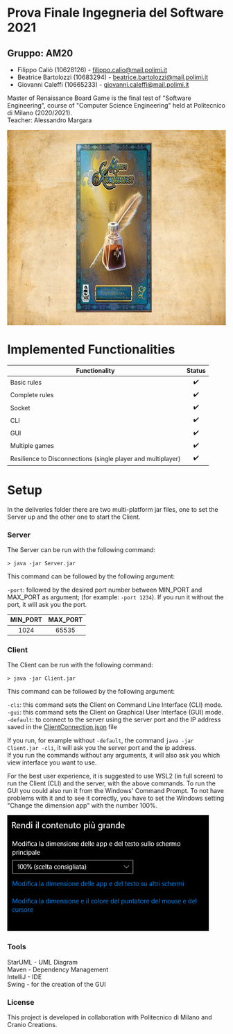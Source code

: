 # Prova Finale Ingegneria del Software 2021
## Gruppo: AM20
* Filippo Caliò (10628126) - filippo.calio@mail.polimi.it
* Beatrice Bartolozzi (10683294) - beatrice.bartolozzi@mail.polimi.it
* Giovanni Caleffi (10665233) - giovanni.caleffi@mail.polimi.it
  

Master of Renaissance Board Game is the final test of "Software Engineering", course of "Computer Science Engineering" held at Politecnico di Milano (2020/2021).\
Teacher: Alessandro Margara

<a href="url"><img src="https://github.com/fillics/ingswAM2021-calio-bartolozzi-caleffi/blob/master/src/main/resources/images/github/imageReadMe.png" align="center" height="450" width="800" ></a>


# Implemented Functionalities
| Functionality        | Status  | 
| ------------- |:-------------:| 
| Basic rules     | :heavy_check_mark: | 
| Complete rules    | :heavy_check_mark:     |
| Socket    | :heavy_check_mark:     |   
| CLI    | :heavy_check_mark:     |   
| GUI    | :heavy_check_mark:     |   
| Multiple games    | :heavy_check_mark:     |   
| Resilience to Disconnections (single player and multiplayer) | :heavy_check_mark:      |    

# Setup
In the deliveries folder there are two multi-platform jar files, one to set the Server up and the other one to start the Client.

### Server
The Server can be run with the following command:

```
> java -jar Server.jar 
```

This command can be followed by the following argument:

`-port`: followed by the desired port number between MIN_PORT and MAX_PORT as argument;
(for example: `-port 1234`). If you run it without the port, it will ask you the port.

|   MIN_PORT  | MAX_PORT |
|:--------:|:--------:|
|  1024 | 65535 |


### Client
The Client can be run with the following command:

```
> java -jar Client.jar 
```

This command can be followed by the following argument:

`-cli`: this command sets the Client on Command Line Interface (CLI) mode.\
`-gui`: this command sets the Client on Graphical User Interface (GUI) mode.\
`-default`: to connect to the server using the server port and the IP address saved in the [ClientConnection.json](https://github.com/fillics/ingswAM2021-calio-bartolozzi-caleffi/blob/master/src/main/resources/json/ClientConnection.json) file

If you run, for example without `-default`, the command `java -jar Client.jar -cli`, it will ask you the server port and the ip address.\
If you run the commands without any arguments, it will also ask you which view interface you want to use.

For the best user experience, it is suggested to use WSL2 (in full screen) to run the Client (CLI) and the server, with the above commands. 
To run the GUI you could also run it from the Windows' Command Prompt.
To not have problems with it and to see it correctly, you have to set the Windows setting "Change the dimension app" with the number 100%.

![Settings](https://github.com/fillics/ingswAM2021-calio-bartolozzi-caleffi/blob/master/src/main/resources/images/github/guide.png)



### Tools
StarUML - UML Diagram\
Maven - Dependency Management\
IntelliJ - IDE\
Swing - for the creation of the GUI


### License
This project is developed in collaboration with Politecnico di Milano and Cranio Creations.
